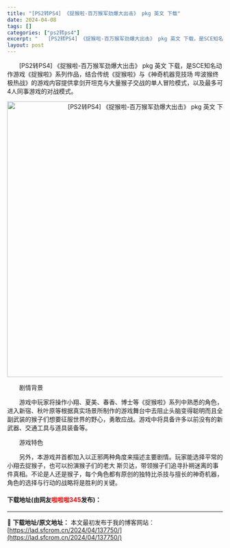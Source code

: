 ```yaml
---
title: "[PS2转PS4] 《捉猴啦-百万猴军劲爆大出击》 pkg 英文 下载"
date: 2024-04-08
tags: []
categories: ["ps2转ps4"]
excerpt: "　　[PS2转PS4] 《捉猴啦-百万猴军劲爆大出击》 pkg 英文 下载，是SCE知名动作游戏《捉猴啦》系列作品，结合传统《捉猴啦》与《神奇机器竞技场 哔波猴终极热战》的游戏内容提供拿剑开坦克与大量猴子交战的单人冒险模式，以及最多可4人同事游戏的对战模式。 　　剧情背景 　　游戏中玩家将操作小翔、&hellip;"
layout: post
---
```


 <p>　　[PS2转PS4] 《捉猴啦-百万猴军劲爆大出击》 pkg 英文 下载，是SCE知名动作游戏《捉猴啦》系列作品，结合传统《捉猴啦》与《神奇机器竞技场 哔波猴终极热战》的游戏内容提供拿剑开坦克与大量猴子交战的单人冒险模式，以及最多可4人同事游戏的对战模式。</p> <p align="center"><img align="" border="0" src="https://lad.sfcrom.cn/wp-content/uploads/2024/04/20240408_6613f973d4c97.jpg" width="644" alt="[PS2转PS4] 《捉猴啦-百万猴军劲爆大出击》 pkg 英文 下载" /></p> <p>　　剧情背景</p> <p>　　游戏中玩家将操作小翔、夏美、春香、博士等《捉猴啦》系列中熟悉的角色，进入新宿、秋叶原等根据真实场景所制作的游戏舞台中去阻止头脑变得聪明而且全副武装的猴子们想要征服世界的野心，勇敢应战。游戏中将具备许多以前没有的新武器、交通工具与道具装备等。</p> <p>　　游戏特色</p> <p>　　另外，本游戏并首都加入以正邪两种角度来描述主要剧情。玩家能选择平常的小翔去捉猴子，也可以扮演猴子们的老大 斯贝达，带领猴子们追寻扑朔迷离的事件真相。不论是人还是猴子，每个角色都有原创的独特比杀技与擅长的神奇机器，角色的选择与行动的战略将是胜利的关键。</p> <p><h4>下载地址(由网友<font color="red">啦啦啦345</font>发布)：</h4></p> 

---
📖 **下载地址/原文地址：** 本文最初发布于我的博客网站：[https://lad.sfcrom.cn/2024/04/137750/](https://lad.sfcrom.cn/2024/04/137750/)
